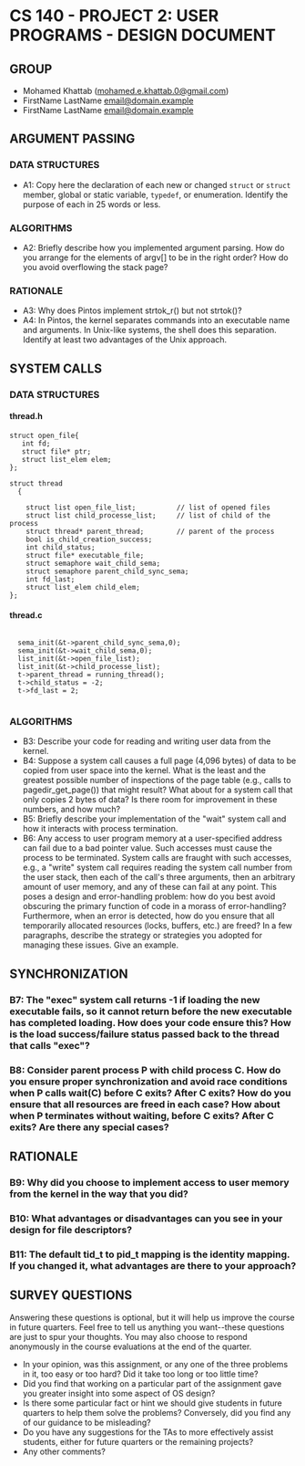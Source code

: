 # CS 140 - PROJECT 2: USER PROGRAMS - DESIGN DOCUMENT

## GROUP
- Mohamed Khattab (mohamed.e.khattab.0@gmail.com)
- FirstName LastName <email@domain.example>
- FirstName LastName <email@domain.example>


## ARGUMENT PASSING

### DATA STRUCTURES
- A1: Copy here the declaration of each new or changed `struct` or `struct` member, global or static variable, `typedef`, or enumeration. Identify the purpose of each in 25 words or less.

### ALGORITHMS
- A2: Briefly describe how you implemented argument parsing. How do you arrange for the elements of argv[] to be in the right order? How do you avoid overflowing the stack page?

### RATIONALE
- A3: Why does Pintos implement strtok_r() but not strtok()?
- A4: In Pintos, the kernel separates commands into an executable name and arguments. In Unix-like systems, the shell does this separation. Identify at least two advantages of the Unix approach.

## SYSTEM CALLS

### DATA STRUCTURES

#### thread.h
```
struct open_file{
   int fd;
   struct file* ptr;
   struct list_elem elem;
};

struct thread
  {
    
    struct list open_file_list;          // list of opened files
    struct list child_processe_list;	 // list of child of the process
    struct thread* parent_thread;        // parent of the process
    bool is_child_creation_success;
    int child_status;
    struct file* executable_file;
    struct semaphore wait_child_sema;
    struct semaphore parent_child_sync_sema;
    int fd_last;
    struct list_elem child_elem;
};

```
 #### thread.c
```

  sema_init(&t->parent_child_sync_sema,0);
  sema_init(&t->wait_child_sema,0);
  list_init(&t->open_file_list);
  list_init(&t->child_processe_list);
  t->parent_thread = running_thread();
  t->child_status = -2;
  t->fd_last = 2;
  
```

### ALGORITHMS
- B3: Describe your code for reading and writing user data from the kernel.
- B4: Suppose a system call causes a full page (4,096 bytes) of data to be copied from user space into the kernel. What is the least and the greatest possible number of inspections of the page table (e.g., calls to pagedir_get_page()) that might result? What about for a system call that only copies 2 bytes of data? Is there room for improvement in these numbers, and how much?
- B5: Briefly describe your implementation of the "wait" system call and how it interacts with process termination.
- B6: Any access to user program memory at a user-specified address can fail due to a bad pointer value. Such accesses must cause the process to be terminated. System calls are fraught with such accesses, e.g., a "write" system call requires reading the system call number from the user stack, then each of the call's three arguments, then an arbitrary amount of user memory, and any of these can fail at any point. This poses a design and error-handling problem: how do you best avoid obscuring the primary function of code in a morass of error-handling? Furthermore, when an error is detected, how do you ensure that all temporarily allocated resources (locks, buffers, etc.) are freed? In a few paragraphs, describe the strategy or strategies you adopted for managing these issues. Give an example.

## SYNCHRONIZATION
### B7: The "exec" system call returns -1 if loading the new executable fails, so it cannot return before the new executable has completed loading. How does your code ensure this? How is the load success/failure status passed back to the thread that calls "exec"?

### B8: Consider parent process P with child process C. How do you ensure proper synchronization and avoid race conditions when P calls wait(C) before C exits? After C exits? How do you ensure that all resources are freed in each case? How about when P terminates without waiting, before C exits? After C exits? Are there any special cases?

## RATIONALE
### B9: Why did you choose to implement access to user memory from the kernel in the way that you did?

### B10: What advantages or disadvantages can you see in your design for file descriptors?

### B11: The default tid_t to pid_t mapping is the identity mapping. If you changed it, what advantages are there to your approach?

## SURVEY QUESTIONS
Answering these questions is optional, but it will help us improve the course in future quarters. Feel free to tell us anything you want--these questions are just to spur your thoughts. You may also choose to respond anonymously in the course evaluations at the end of the quarter.

- In your opinion, was this assignment, or any one of the three problems in it, too easy or too hard? Did it take too long or too little time?
- Did you find that working on a particular part of the assignment gave you greater insight into some aspect of OS design?
- Is there some particular fact or hint we should give students in future quarters to help them solve the problems? Conversely, did you find any of our guidance to be misleading?
- Do you have any suggestions for the TAs to more effectively assist students, either for future quarters or the remaining projects?
- Any other comments?
